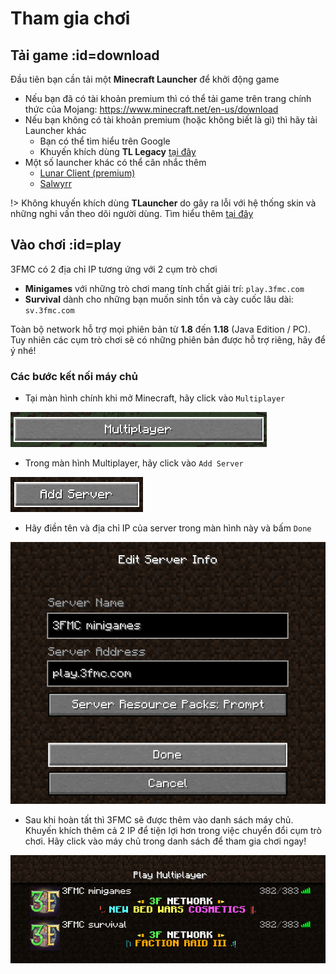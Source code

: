 # Tham gia chơi

## Tải game :id=download

Đầu tiên bạn cần tải một **Minecraft Launcher** để khởi động game

- Nếu bạn đã có tài khoản premium thì có thể tải game trên trang chính thức của Mojang: https://www.minecraft.net/en-us/download
- Nếu bạn không có tài khoản premium (hoặc không biết là gì) thì hãy tải Launcher khác
  - Bạn có thể tìm hiểu trên Google
  - Khuyến khích dùng **TL Legacy** [tại đây](https://vk.com/page-26018968_49701456)
- Một số launcher khác có thể cân nhắc thêm
  - [Lunar Client (premium)](https://www.lunarclient.com/)
  - [Salwyrr](https://www.salwyrr.com/)

!> Không khuyến khích dùng **TLauncher** do gây ra lỗi với hệ thống skin và những nghi vấn theo dõi người dùng. Tìm hiểu thêm [tại đây](https://www.reddit.com/r/PiratedGames/comments/nay62e/which_are_the_best_minecraft_cracked_launchers/gxy9rr5/)

## Vào chơi :id=play

3FMC có 2 địa chỉ IP tương ứng với 2 cụm trò chơi
- **Minigames** với những trò chơi mang tính chất giải trí: `play.3fmc.com`
- **Survival** dành cho những bạn muốn sinh tồn và cày cuốc lâu dài: `sv.3fmc.com`

Toàn bộ network hỗ trợ mọi phiên bản từ **1.8** đến **1.18** (Java Edition / PC).  
Tuy nhiên các cụm trò chơi sẽ có những phiên bản được hỗ trợ riêng, hãy để ý nhé!

### Các bước kết nối máy chủ
- Tại màn hình chính khi mở Minecraft, hãy click vào `Multiplayer`

![Multiplayer](_media/play1.png)

- Trong màn hình Multiplayer, hãy click vào `Add Server`

![Add Server](_media/play2.png)

- Hãy điền tên và địa chỉ IP của server trong màn hình này và bấm `Done`

![Điền thông tin](_media/play3.png)

- Sau khi hoàn tất thì 3FMC sẽ được thêm vào danh sách máy chủ. Khuyến khích thêm cả 2 IP để tiện lợi hơn trong việc chuyển đổi cụm trò chơi. Hãy click vào máy chủ trong danh sách để tham gia chơi ngay!

![Vào chơi](_media/play4.png)